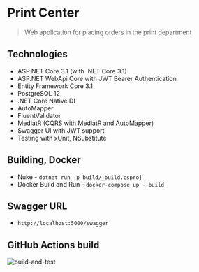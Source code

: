 # Print Center
>Web application for placing orders in the print department

## Technologies

  * ASP.NET Core 3.1 (with .NET Core 3.1) 
  * ASP.NET WebApi Core with JWT Bearer Authentication
  * Entity Framework Core 3.1
  * PostgreSQL 12
  * .NET Core Native DI
  * AutoMapper
  * FluentValidator
  * MediatR (CQRS with MediatR and AutoMapper)
  * Swagger UI with JWT support
  * Testing with xUnit, NSubstitute

## Building, Docker
  * Nuke - `dotnet run -p build/_build.csproj`
  * Docker Build and Run - `docker-compose up --build`
  
## Swagger URL
  * `http://localhost:5000/swagger`
  
## GitHub Actions build

![build-and-test](https://github.com/t1mur619533/printcenter/workflows/build-and-test/badge.svg)
